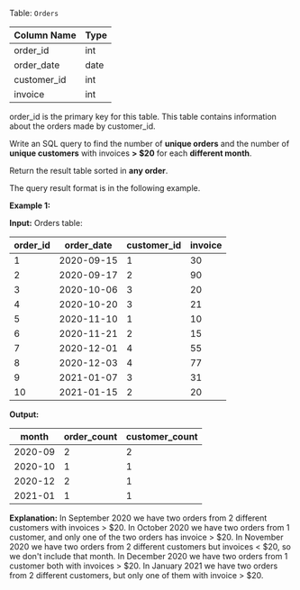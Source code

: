 ﻿
Table:  `Orders`


| Column Name   | Type    |
|-|-|
| order_id      | int     |
| order_date    | date    |
| customer_id   | int     |
| invoice       | int     |

order_id is the primary key for this table.
This table contains information about the orders made by customer_id.

Write an SQL query to find the number of  **unique orders**  and the number of  **unique customers**  with invoices  **> $20**  for each  **different month**.

Return the result table sorted in  **any order**.

The query result format is in the following example.

**Example 1:**

**Input:** 
Orders table:

| order_id | order_date | customer_id | invoice    |
|-|-|-|-|
| 1        | 2020-09-15 | 1           | 30         |
| 2        | 2020-09-17 | 2           | 90         |
| 3        | 2020-10-06 | 3           | 20         |
| 4        | 2020-10-20 | 3           | 21         |
| 5        | 2020-11-10 | 1           | 10         |
| 6        | 2020-11-21 | 2           | 15         |
| 7        | 2020-12-01 | 4           | 55         |
| 8        | 2020-12-03 | 4           | 77         |
| 9        | 2021-01-07 | 3           | 31         |
| 10       | 2021-01-15 | 2           | 20         |

**Output:** 

| month   | order_count | customer_count |
|-|-|-|
| 2020-09 | 2           | 2              |
| 2020-10 | 1           | 1              |
| 2020-12 | 2           | 1              |
| 2021-01 | 1           | 1              |

**Explanation:** 
In September 2020 we have two orders from 2 different customers with invoices > $20.
In October 2020 we have two orders from 1 customer, and only one of the two orders has invoice > $20.
In November 2020 we have two orders from 2 different customers but invoices < $20, so we don't include that month.
In December 2020 we have two orders from 1 customer both with invoices > $20.
In January 2021 we have two orders from 2 different customers, but only one of them with invoice > $20.
